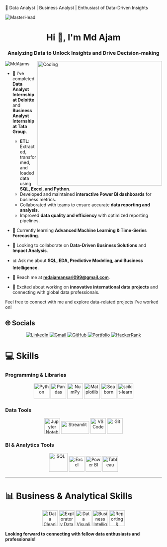 🚀 Data Analyst | Business Analyst | Enthusiast of Data-Driven Insights  

![MasterHead](https://blog.imarticus.org/wp-content/uploads/2019/05/daonline.gif)

<h1 align="center">Hi 👋, I'm Md Ajam</h1>
<h3 align="center">Analyzing Data to Unlock Insights and Drive Decision-making</h3>
<img align="right" alt="Coding" width="400" src="https://media.giphy.com/media/v1.Y2lkPTc5MGI3NjExMTU3M2NkYTIxYjhiOTgyM2Q1NWZiMWU0OTQ1YzgzOGE4MjgxMTUxMiZlcD12MV9pbnRlcm5hbF9naWZzX2dpZklkJmN0PWc/qgQUggAC3Pfv687qPC/giphy.gif"/>

<p align="left"> <img src="https://komarev.com/ghpvc/?username=MdAjams&label=Profile%20views&color=0e75b6&style=flat" alt="MdAjams" /> </p>

- 🔨 I’ve completed **Data Analyst Internship at Deloitte** and **Business Analyst Internship at Tata Group**.  
  - **ETL**: Extracted, transformed, and loaded data using **SQL, Excel, and Python**.  
  - Developed and maintained **interactive Power BI dashboards** for business metrics.  
  - Collaborated with teams to ensure accurate **data reporting and analysis**.  
  - Improved **data quality and efficiency** with optimized reporting pipelines.  

- 🚀 Currently learning **Advanced Machine Learning & Time-Series Forecasting**.  
- 🤝 Looking to collaborate on **Data-Driven Business Solutions** and **Impact Analysis**.  
- 📊 Ask me about **SQL, EDA, Predictive Modeling, and Business Intelligence**.  
- 📧 Reach me at **mdajamansari099@gmail.com**.  
- 🌟 Excited about working on **innovative international data projects** and connecting with global data professionals.  

Feel free to connect with me and explore data-related projects I've worked on!  

## 🌐 Socials  
<p align="center">  
  <a href="https://www.linkedin.com/in/mdajam/" target="_blank">
    <img src="https://img.icons8.com/fluent/48/000000/linkedin.png" alt="LinkedIn"/>
  </a>
  <a href="mailto:mdajamansari099@gmail.com" target="_blank">
    <img src="https://img.icons8.com/color/48/000000/gmail-new.png" alt="Gmail"/>
  </a>
  <a href="https://github.com/MdAjams" target="_blank">
    <img src="https://img.icons8.com/ios-glyphs/48/000000/github.png" alt="GitHub"/>
  </a>
  <a href="https://md-ajam-ali.netlify.app/" target="_blank">
    <img src="https://img.icons8.com/external-flaticons-lineal-color-flat-icons/48/external-portfolio-job-search-flaticons-lineal-color-flat-icons.png" alt="Portfolio"/>
  </a>
  <a href="https://www.hackerrank.com/profile/mdajamansari099" target="_blank">
    <img src="https://img.icons8.com/windows/48/00C853/hackerrank.png" alt="HackerRank"/>
  </a>
</p>


# 💻 Skills  

### Programming & Libraries  
<p align="center">
  <img src="https://cdn.jsdelivr.net/gh/devicons/devicon/icons/python/python-original.svg" width="50" height="50" alt="Python"/>
  <img src="https://cdn.jsdelivr.net/gh/devicons/devicon/icons/pandas/pandas-original.svg" width="50" height="50" alt="Pandas"/>
  <img src="https://cdn.jsdelivr.net/gh/devicons/devicon/icons/numpy/numpy-original.svg" width="50" height="50" alt="NumPy"/>
  <img src="https://upload.wikimedia.org/wikipedia/commons/8/84/Matplotlib_icon.svg" width="50" height="50" alt="Matplotlib"/>
  <img src="https://seaborn.pydata.org/_images/logo-mark-lightbg.svg" width="50" height="50" alt="Seaborn"/>
  <img src="https://upload.wikimedia.org/wikipedia/commons/0/05/Scikit_learn_logo_small.svg" width="50" height="50" alt="scikit-learn"/>
</p>

### Data Tools  
<p align="center">
  <img src="https://cdn.jsdelivr.net/gh/devicons/devicon/icons/jupyter/jupyter-original-wordmark.svg" width="50" height="50" alt="Jupyter Notebook"/>
  <img src="https://streamlit.io/images/brand/streamlit-logo-secondary-colormark-darktext.png" width="90" height="40" alt="Streamlit"/>
  <img src="https://cdn.jsdelivr.net/gh/devicons/devicon/icons/vscode/vscode-original.svg" width="50" height="50" alt="VS Code"/>
  <img src="https://cdn.jsdelivr.net/gh/devicons/devicon/icons/git/git-original.svg" width="50" height="50" alt="Git"/>
</p>

### BI & Analytics Tools  
<p align="center">
  <img src="https://cdn.jsdelivr.net/gh/devicons/devicon/icons/mysql/mysql-original-wordmark.svg" width="60" height="60" alt="SQL"/>
  <img src="https://img.icons8.com/fluency/48/microsoft-excel-2019.png" width="50" height="50" alt="Excel"/>
  <img src="https://img.icons8.com/color/48/power-bi.png" width="50" height="50" alt="Power BI"/>
  <img src="https://img.icons8.com/color/48/tableau-software.png" width="50" height="50" alt="Tableau"/>
</p>

---

# 📊 Business & Analytical Skills  
<p align="center">
  <img src="https://img.icons8.com/color/48/data-configuration.png" width="50" height="50" alt="Data Cleaning"/>
  <img src="https://img.icons8.com/color/48/combo-chart--v1.png" width="50" height="50" alt="Exploratory Data Analysis"/>
  <img src="https://img.icons8.com/color/48/combo-chart.png" width="50" height="50" alt="Data Visualization"/>
  <img src="https://cdn-icons-png.flaticon.com/512/2721/2721290.png" width="50" height="50" alt="Business Intelligence"/>
  <img src="https://cdn-icons-png.flaticon.com/512/1087/1087815.png" width="50" height="50" alt="Reporting & Insights"/>
</p>





**Looking forward to connecting with fellow data enthusiasts and professionals!**
